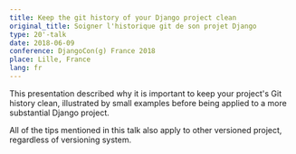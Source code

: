 ```yaml
---
title: Keep the git history of your Django project clean
original_title: Soigner l'historique git de son projet Django
type: 20'-talk
date: 2018-06-09
conference: DjangoCon(g) France 2018
place: Lille, France
lang: fr
---
```


This presentation described why it is important to keep your project's Git history clean, illustrated by small examples before being applied to a more substantial Django project.

All of the tips mentioned in this talk also apply to other versioned project, regardless of versioning system.
